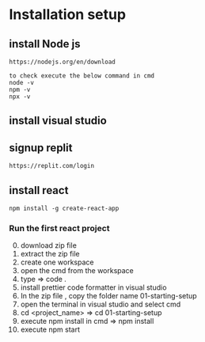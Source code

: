 # Installation setup

## install Node js
    https://nodejs.org/en/download

    to check execute the below command in cmd
    node -v
    npm -v
    npx -v

## install visual studio


## signup replit
    https://replit.com/login


## install react
    npm install -g create-react-app


### Run the first react project
0. download zip file
1. extract the zip file
2. create one workspace
3. open the cmd from the workspace 
4. type => code .
5. install prettier code formatter in visual studio
6. In the zip file , copy the folder name 01-starting-setup
7. open the terminal in visual studio and select cmd
8. cd <project_name>  => cd 01-starting-setup
9. execute npm install in cmd => npm install
10. execute npm start
